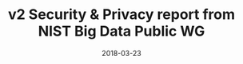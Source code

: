 ---
category: related-group
presenter: Mark Underwood
slides: https://www.slideshare.net/knowlengr/nist-big-data-public-wg-security-and-privacy-v2
notes: https://docs.google.com/document/d/1H3VOI9-GqRAj_tdPL9sECF1c8t4x_sF1G08PqLzlUWM/edit#heading=h.g2ssty7nv4sz
transcript: https://github.com/cn-security/safe/blob/ab2f9497984498d0b8656d2b0d8939535da257a1/transcripts/2018-03-23-nist-big-data-wg.txt
date: "2018-03-23"
title: v2 Security & Privacy report from NIST Big Data Public WG
description: SAFE WG member, Mark Underwood, who also co-chairs Security & Privacy sub-group of the NIST Big Data Public WG presents their security and privacy framework
---